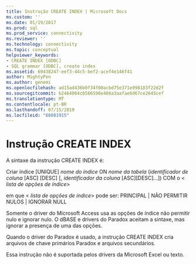 ```yaml
---
title: Instrução CREATE INDEX | Microsoft Docs
ms.custom: ''
ms.date: 01/19/2017
ms.prod: sql
ms.prod_service: connectivity
ms.reviewer: ''
ms.technology: connectivity
ms.topic: conceptual
helpviewer_keywords:
- CREATE INDEX [ODBC]
- SQL grammar [ODBC], create index
ms.assetid: 69438247-eef3-44c5-bef2-acef4e146f41
author: MightyPen
ms.author: genemi
ms.openlocfilehash: ad15ad436b0f34f00acbd75e371e998183f22d2f
ms.sourcegitcommit: b2464064c0566590e486a3aafae6d67ce2645cef
ms.translationtype: MT
ms.contentlocale: pt-BR
ms.lasthandoff: 07/15/2019
ms.locfileid: "68081915"
---
```

# <a name="create-index-statement"></a>Instrução CREATE INDEX
A sintaxe da instrução CREATE INDEX é:  
  
 Criar índice [UNIQUE] *nome do índice* ON *nome da tabela* (*identificador de coluna* [ASC] [DESC] [, *identificador da coluna* [ASC][DESC]...]) COM o \< *lista de opções de índice*>  
  
 em que \< *lista de opções de índice*> pode ser: PRINCIPAL &#124; NÃO PERMITIR NULOS &#124; IGNORAR NULL  
  
 Somente o driver do Microsoft Access usa as opções de índice não permitir nulo e ignorar nulo. O dBASE e drivers do Paradox aceitam a sintaxe, mas ignorar a presença de uma das opções.  
  
 Quando o driver do Paradox é usado, a instrução CREATE INDEX cria arquivos de chave primários Paradox e arquivos secundários.  
  
 Essa instrução não é suportada pelos drivers da Microsoft Excel ou texto.
